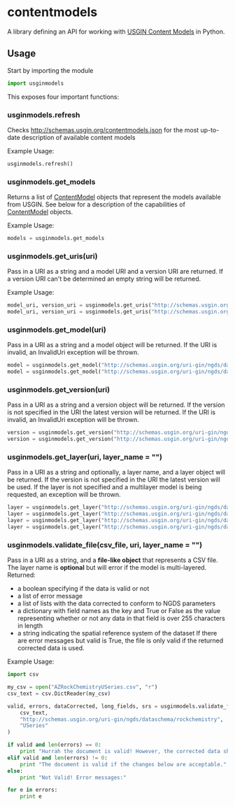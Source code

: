 # contentmodels

A library defining an API for working with [USGIN Content Models](http://schemas.usgin.org/models) in Python.

## Usage

Start by importing the module

```python
import usginmodels
```

This exposes four important functions:

### usginmodels.refresh

Checks http://schemas.usgin.org/contentmodels.json for the most up-to-date description of available content models

Example Usage:

```python
usginmodels.refresh()
```

### usginmodels.get_models

Returns a list of [ContentModel](#contentmodels) objects that represent the models available from USGIN. See below
for a description of the capabilities of [ContentModel](#contentmodels) objects.

Example Usage:

```python
models = usginmodels.get_models
```

### usginmodels.get_uris(uri)

Pass in a URI as a string and a model URI and a version URI are returned. If a version URI can't be determined an empty string will be returned.

Example Usage:

```python
model_uri, version_uri = usginmodels.get_uris("http://schemas.usgin.org/uri-gin/ngds/dataschema/activefault")
model_uri, version_uri = usginmodels.get_uris("http://schemas.usgin.org/uri-gin/ngds/dataschema/activefault/1.2")
```

### usginmodels.get_model(uri)

Pass in a URI as a string and a model object will be returned. If the URI is invalid, an InvalidUri exception will be thrown.

```python
model = usginmodels.get_model("http://schemas.usgin.org/uri-gin/ngds/dataschema/activefault/1.1")
model = usginmodels.get_model("http://schemas.usgin.org/uri-gin/ngds/dataschema/activefault")
```

### usginmodels.get_version(uri)

Pass in a URI as a string and a version object will be returned. If the version is not specified in the URI the latest version will be returned. If the URI is invalid, an InvalidUri exception will be thrown.

```python
version = usginmodels.get_version("http://schemas.usgin.org/uri-gin/ngds/dataschema/activefault/1.1")
version = usginmodels.get_version("http://schemas.usgin.org/uri-gin/ngds/dataschema/activefault")
```

### usginmodels.get_layer(uri, layer_name = "")

Pass in a URI as a string and optionally, a layer name, and a layer object will be returned. If the version is not specified in the URI the latest version will be used. If the layer is not specified and a multilayer model is being requested, an exception will be thrown.

```python
layer = usginmodels.get_layer("http://schemas.usgin.org/uri-gin/ngds/dataschema/activefault/1.1")
layer = usginmodels.get_layer("http://schemas.usgin.org/uri-gin/ngds/dataschema/activefault")
layer = usginmodels.get_layer("http://schemas.usgin.org/uri-gin/ngds/dataschema/rockchemistry/0.4", 'USeries')
layer = usginmodels.get_layer("http://schemas.usgin.org/uri-gin/ngds/dataschema/rockchemistry", 'USeries')
```

### usginmodels.validate_file(csv_file, uri, layer_name = "")

Pass in a URI as a string, and a **file-like object** that represents a CSV file. The layer name is **optional** but will error if the model is multi-layered.
Returned:
 - a boolean specifying if the data is valid or not
 - a list of error message
 - a list of lists with the data corrected to conform to NGDS parameters
 - a dictionary with field names as the key and True or False as the value representing whether or not any data in that field is over 255 characters in length
 - a string indicating the spatial reference system of the dataset
If there are error messages but valid is True, the file is only valid if the returned corrected data is used.

Example Usage:

```python
import csv

my_csv = open("AZRockChemistryUSeries.csv", "r")
csv_text = csv.DictReader(my_csv)

valid, errors, dataCorrected, long_fields, srs = usginmodels.validate_file(
    csv_text,
    "http://schemas.usgin.org/uri-gin/ngds/dataschema/rockchemistry",
    "USeries"
)

if valid and len(errors) == 0:
    print "Hurrah the document is valid! However, the corrected data should be used to ensure data integrity."
elif valid and len(errors) != 0:
    print "The document is valid if the changes below are acceptable."
else:
    print "Not Valid! Error messages:"

for e in errors:
    print e
```